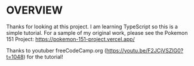# OVERVIEW

Thanks for looking at this project. I am learning TypeScript so this is a simple tutorial. For a sample of my original work, please see the Pokemon 151 Project: https://pokemon-151-project.vercel.app/

Thanks to youtuber freeCodeCamp.org (https://youtu.be/F2JCjVSZlG0?t=1048) for the tutorial!
